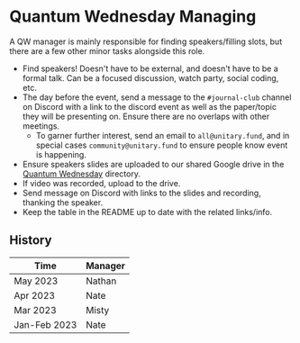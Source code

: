 # Quantum Wednesday Managing

A QW manager is mainly responsible for finding speakers/filling slots, but there are a few other minor tasks alongside this role.

- Find speakers! Doesn't have to be external, and doesn't have to be a formal talk. Can be a focused discussion, watch party, social coding, etc.
- The day before the event, send a message to the `#journal-club` channel on Discord with a link to the discord event as well as the paper/topic they will be presenting on. Ensure there are no overlaps with other meetings.
  - To garner further interest, send an email to `all@unitary.fund`, and in special cases `community@unitary.fund` to ensure people know event is happening.
- Ensure speakers slides are uploaded to our shared Google drive in the [Quantum Wednesday](https://drive.google.com/drive/folders/1ZpHoh2BFf0QpV6E_VvAZa4P0TzTTT_lF?usp=sharing) directory.
- If video was recorded, upload to the drive.
- Send message on Discord with links to the slides and recording, thanking the speaker.
- Keep the table in the README up to date with the related links/info.


## History

| Time         | Manager |
| ------------ | ------- |
| May 2023     | Nathan  |
| Apr 2023     | Nate    |
| Mar 2023     | Misty   |
| Jan-Feb 2023 | Nate    |
